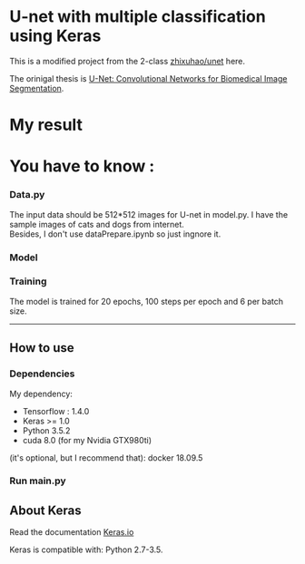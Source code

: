 # U-net with multiple classification using Keras

This is a modified project from the 2-class [zhixuhao/unet](https://github.com/zhixuhao/unet.git) here. 

The orinigal thesis is [U-Net: Convolutional Networks for Biomedical Image Segmentation](http://lmb.informatik.uni-freiburg.de/people/ronneber/u-net/).


# My result



# You have to know : 
### Data.py

The input data should be 512*512 images for U-net in model.py. I have the sample images of cats and dogs from internet.  
Besides, I don't use dataPrepare.ipynb so just ingnore it.


### Model



### Training

The model is trained for 20 epochs, 100 steps per epoch and 6 per batch size.


---

## How to use

### Dependencies

My dependency:

* Tensorflow : 1.4.0
* Keras >= 1.0
* Python 3.5.2
* cuda 8.0 (for my Nvidia GTX980ti)


(it's optional, but I recommend that):
docker 18.09.5


### Run main.py



## About Keras


Read the documentation [Keras.io](http://keras.io/)

Keras is compatible with: Python 2.7-3.5.

